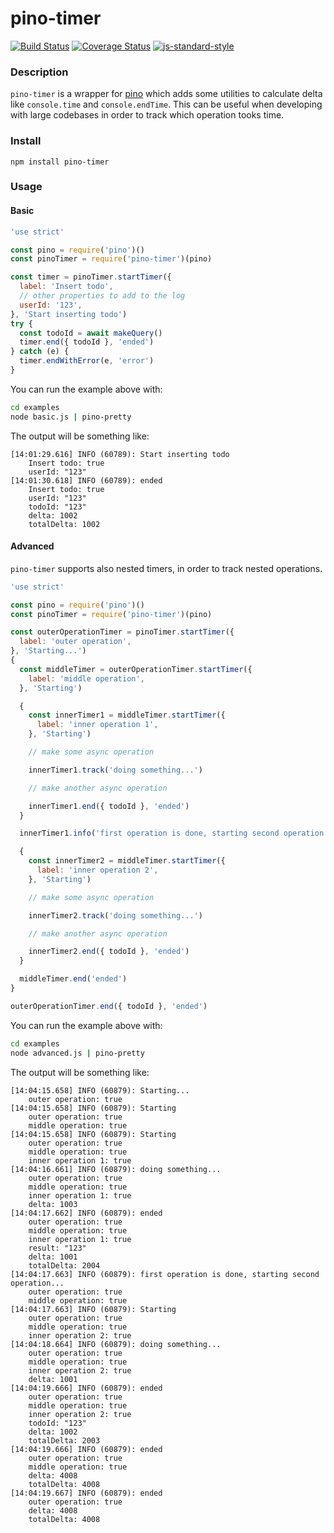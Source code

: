# pino-timer
[![Build Status](https://img.shields.io/github/actions/workflow/status/allevo/pino-timer/.github/workflows/node.js.yml?branch=main)](https://github.com/allevo/pino-timer/actions)
[![Coverage Status](https://coveralls.io/repos/github/allevo/pino-timer/badge.svg?branch=main)](https://coveralls.io/github/allevo/pino-timer?branch=main)
[![js-standard-style](https://img.shields.io/badge/code%20style-standard-brightgreen.svg?style=flat)](https://standardjs.com/)


### Description
`pino-timer` is a wrapper for [pino](https://github.com/pinojs/pino) which adds some utilities to calculate delta like `console.time` and `console.endTime`.
This can be useful when developing with large codebases in order to track which operation tooks time.

### Install

```
npm install pino-timer
```

### Usage

#### Basic

```js
'use strict'

const pino = require('pino')()
const pinoTimer = require('pino-timer')(pino)

const timer = pinoTimer.startTimer({
  label: 'Insert todo',
  // other properties to add to the log
  userId: '123',
}, 'Start inserting todo')
try {
  const todoId = await makeQuery()
  timer.end({ todoId }, 'ended')
} catch (e) {
  timer.endWithError(e, 'error')
}
```

You can run the example above with:
```sh
cd examples
node basic.js | pino-pretty
```

The output will be something like:
```
[14:01:29.616] INFO (60789): Start inserting todo
    Insert todo: true
    userId: "123"
[14:01:30.618] INFO (60789): ended
    Insert todo: true
    userId: "123"
    todoId: "123"
    delta: 1002
    totalDelta: 1002
```

#### Advanced

`pino-timer` supports also nested timers, in order to track nested operations.

```js
'use strict'

const pino = require('pino')()
const pinoTimer = require('pino-timer')(pino)

const outerOperationTimer = pinoTimer.startTimer({
  label: 'outer operation',
}, 'Starting...')
{
  const middleTimer = outerOperationTimer.startTimer({
    label: 'middle operation',
  }, 'Starting')

  {
    const innerTimer1 = middleTimer.startTimer({
      label: 'inner operation 1',
    }, 'Starting')

    // make some async operation

    innerTimer1.track('doing something...')

    // make another async operation

    innerTimer1.end({ todoId }, 'ended')
  }

  innerTimer1.info('first operation is done, starting second operation...')

  {
    const innerTimer2 = middleTimer.startTimer({
      label: 'inner operation 2',
    }, 'Starting')

    // make some async operation

    innerTimer2.track('doing something...')

    // make another async operation

    innerTimer2.end({ todoId }, 'ended')
  }

  middleTimer.end('ended')
}

outerOperationTimer.end({ todoId }, 'ended')
```

You can run the example above with:
```sh
cd examples
node advanced.js | pino-pretty
```

The output will be something like:
```
[14:04:15.658] INFO (60879): Starting...
    outer operation: true
[14:04:15.658] INFO (60879): Starting
    outer operation: true
    middle operation: true
[14:04:15.658] INFO (60879): Starting
    outer operation: true
    middle operation: true
    inner operation 1: true
[14:04:16.661] INFO (60879): doing something...
    outer operation: true
    middle operation: true
    inner operation 1: true
    delta: 1003
[14:04:17.662] INFO (60879): ended
    outer operation: true
    middle operation: true
    inner operation 1: true
    result: "123"
    delta: 1001
    totalDelta: 2004
[14:04:17.663] INFO (60879): first operation is done, starting second operation...
    outer operation: true
    middle operation: true
[14:04:17.663] INFO (60879): Starting
    outer operation: true
    middle operation: true
    inner operation 2: true
[14:04:18.664] INFO (60879): doing something...
    outer operation: true
    middle operation: true
    inner operation 2: true
    delta: 1001
[14:04:19.666] INFO (60879): ended
    outer operation: true
    middle operation: true
    inner operation 2: true
    todoId: "123"
    delta: 1002
    totalDelta: 2003
[14:04:19.666] INFO (60879): ended
    outer operation: true
    middle operation: true
    delta: 4008
    totalDelta: 4008
[14:04:19.667] INFO (60879): ended
    outer operation: true
    delta: 4008
    totalDelta: 4008
```
